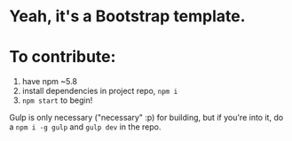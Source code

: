 
# Yeah, it's a Bootstrap template.

# To contribute:
1. have npm ~5.8
2. install dependencies in project repo, `npm i`
3. `npm start` to begin!

Gulp is only necessary ("necessary" :p) for building, but if you're into it, do a `npm i -g gulp` and `gulp dev` in the repo.

